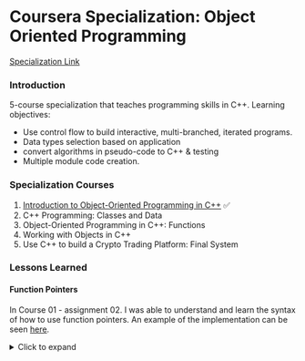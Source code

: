 # Coursera Specialization: Object Oriented Programming
[Specialization Link](https://www.coursera.org/specializations/object-oriented-programming-s12n)
### Introduction
5-course specialization that teaches programming skills in C++. Learning objectives:
- Use control flow to build interactive, multi-branched, iterated programs.
- Data types selection based on application
- convert algorithms in pseudo-code to C++ & testing
- Multiple module code creation.

### Specialization Courses
1. [Introduction to Object-Oriented Programming in
   C++](https://github.com/jkp09x/certifications/blob/main/Coursera_Specialization_Object-OrientedProgramming_IntroToObject-OrientedProgramming.pdf) ✅
2. C++ Programming: Classes and Data
3. Object-Oriented Programming in C++: Functions
4. Working with Objects in C++
5. Use C++ to build a Crypto Trading Platform: Final System

### Lessons Learned
#### Function Pointers
In Course 01 - assignment 02. I was able to understand and learn the syntax of how to use function pointers. An example of the implementation can be seen [here](https://github.com/jkp09x/coursera-specializations-ObjectOrientedProgramming/blob/819cf47dc5c9d9817ea055977bf20f9acc3e02c1/course01_IntroToOOP/code/src/main.cpp#L67).
<details>
   <summary>Click to expand</summary>
   
   ```c++
   #include <map>
   void processMenuOption(const int &userInput)
   {
       // Using function pointers stored in a map
       std::map<int, void (*)()> menu;
       menu[0] = printInvalidOption;
       menu[1] = printHelp;
       menu[2] = printMarketStats;
       menu[3] = placeOffer;
       menu[4] = placeBid;
       menu[5] = printWallet;
       menu[6] = goToNextTimeframe;
   
       if (userInput >= 1 && userInput <= 6)
           menu[userInput]();
       else
           printInvalidOption();
   }
   ```
</details>
